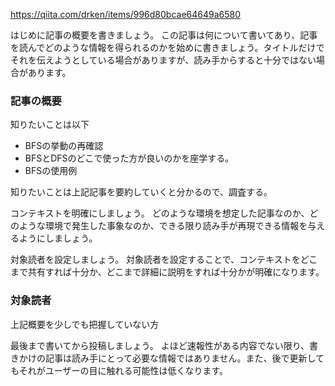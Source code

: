 https://qiita.com/drken/items/996d80bcae64649a6580

はじめに記事の概要を書きましょう。
 この記事は何について書いてあり、記事を読んでどのような情報を得られるのかを始めに書きましょう。タイトルだけでそれを伝えようとしている場合がありますが、読み手からすると十分ではない場合があります。

### 記事の概要
知りたいことは以下
- BFSの挙動の再確認
- BFSとDFSのどこで使った方が良いのかを座学する。
- BFSの使用例

知りたいことは上記記事を要約していくと分かるので、調査する。

コンテキストを明確にしましょう。 
どのような環境を想定した記事なのか、どのような環境で発生した事象なのか、できる限り読み手が再現できる情報を与えるようにしましょう。


対象読者を設定しましょう。 
対象読者を設定することで、コンテキストをどこまで共有すれば十分か、どこまで詳細に説明をすれば十分かが明確になります。
### 対象読者
上記概要を少しでも把握していない方

最後まで書いてから投稿しましょう。 
よほど速報性がある内容でない限り、書きかけの記事は読み手にとって必要な情報ではありません。また、後で更新してもそれがユーザーの目に触れる可能性は低くなります。
